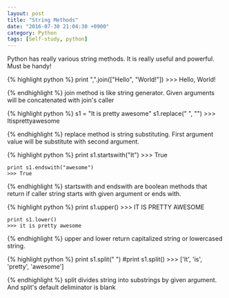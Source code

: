 ```yaml
---
layout: post
title: "String Methods"
date: "2016-07-30 21:04:30 +0900"
category: Python
tags: [Self-study, python]
---
```


Python has really various string methods. It is really useful and powerful. Must be handy!

{% highlight python %}
    print ",".join(["Hello", "World!"])
    >>> Hello, World!

{% endhighlight %}
join method is like string generator. Given arguments will be concatenated with join's caller

{% highlight python %}
    s1 = "It is pretty awesome"
    s1.replace(" ", "")
    >>> Itisprettyawesome

{% endhighlight %}
replace method is string substituting. First argument value will be substitute with second argument.

{% highlight python %}
    print s1.startswith("It")
    >>> True

    print s1.endswith("awesome")
    >>> True

{% endhighlight %}
startswith and endswith are boolean methods that return if caller string starts with given argument or ends with.

{% highlight python %}
    print s1.upper()
    >>> IT IS PRETTY AWESOME

    print s1.lower()
    >>> it is pretty awesome

{% endhighlight %}
upper and lower return capitalized string or lowercased string.

{% highlight python %}
    print s1.split(" ") #print s1.split()
    >>> ['It', 'is', 'pretty', 'awesome']

{% endhighlight %}
split divides string into substrings by given argument. And split's default deliminator is blank
